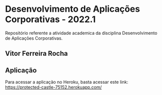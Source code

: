 # Desenvolvimento de Aplicações Corporativas - 2022.1

Repositório referente a atividade academica da disciplina Desenvolvimento de Aplicações Corporativas.

## Vitor Ferreira Rocha

## Aplicação
Para acessar a aplicação no Heroku, basta acessar este link: https://protected-castle-75152.herokuapp.com/
